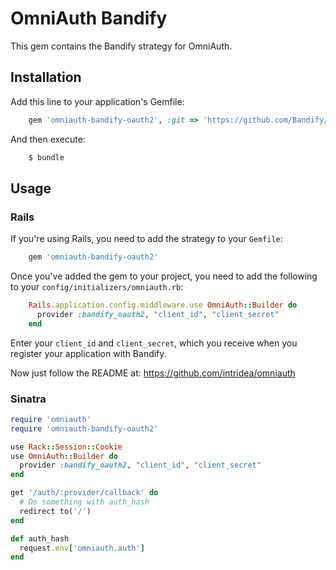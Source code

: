 # OmniAuth Bandify

This gem contains the Bandify strategy for OmniAuth.

## Installation

Add this line to your application's Gemfile:

```ruby
    gem 'omniauth-bandify-oauth2', :git => 'https://github.com/Bandify/omniauth-bandify-oauth2.git'
```

And then execute:

```sh
    $ bundle
```


## Usage

### Rails

If you're using Rails, you need to add the strategy to your `Gemfile`:

```ruby
    gem 'omniauth-bandify-oauth2'
```

Once you've added the gem to your project, you need to add the following to your `config/initializers/omniauth.rb`:

```ruby
    Rails.application.config.middleware.use OmniAuth::Builder do
      provider :bandify_oauth2, "client_id", "client_secret"
    end
```

Enter your `client_id` and `client_secret`, which you receive when you register your application with Bandify.

Now just follow the README at: https://github.com/intridea/omniauth

### Sinatra

```ruby
require 'omniauth'
require 'omniauth-bandify-oauth2'

use Rack::Session::Cookie
use OmniAuth::Builder do
  provider :bandify_oauth2, "client_id", "client_secret"
end

get '/auth/:provider/callback' do
  # Do something with auth_hash
  redirect to('/')
end

def auth_hash
  request.env['omniauth.auth']
end
```
